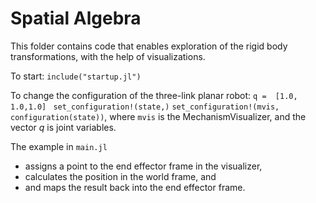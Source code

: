 # Spatial Algebra
This folder contains code that enables exploration of the rigid body transformations, with the help of visualizations.

To start:
`include("startup.jl")`

To change the configuration of the three-link planar robot:
`q =  [1.0, 1.0,1.0] `
`set_configuration!(state,)`
`set_configuration!(mvis, configuration(state))`,
where `mvis` is the MechanismVisualizer, and the vector $q$ is joint variables.

The example in `main.jl`
* assigns a point to the end effector frame in the visualizer,
* calculates the position in the world frame, and
* and maps the result back into the end effector frame.
